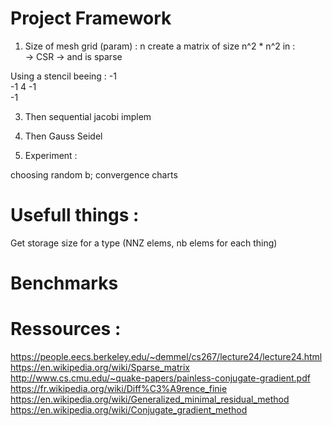# Project Framework 

1) Size of mesh grid (param) : n
create a matrix of size n^2 * n^2 in :  
    -> CSR
    -> and is sparse

Using a stencil beeing : 
    -1  
  -1 4 -1  
    -1  

3) Then sequential jacobi implem
2) Then Gauss Seidel

4) Experiment : 

choosing random b; 
convergence charts

# Usefull things : 
Get storage size for a type
(NNZ elems, nb elems for each thing)

# Benchmarks


# Ressources : 
https://people.eecs.berkeley.edu/~demmel/cs267/lecture24/lecture24.html  
https://en.wikipedia.org/wiki/Sparse_matrix
http://www.cs.cmu.edu/~quake-papers/painless-conjugate-gradient.pdf
https://fr.wikipedia.org/wiki/Diff%C3%A9rence_finie
https://en.wikipedia.org/wiki/Generalized_minimal_residual_method
https://en.wikipedia.org/wiki/Conjugate_gradient_method
